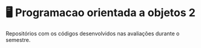 # 🖥 Programacao orientada a objetos 2

Repositórios com os códigos desenvolvidos nas avaliações durante o semestre.
